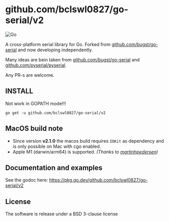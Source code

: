# github.com/bclswl0827/go-serial/v2

![Go](https://github.com/albenik/go-serial/workflows/Go/badge.svg)

A cross-platform serial library for Go. Forked from [github.com/bugst/go-serial](https://github.com/bugst/go-serial) and
now developing independently.

Many ideas are bein taken from [github.com/bugst/go-serial](https://github.com/bugst/go-serial)
and [github.com/pyserial/pyserial](https://github.com/pyserial/pyserial).

Any PR-s are welcome.

## INSTALL

Not work in GOPATH mode!!!

```
go get -u github.com/bclswl0827/go-serial/v2
```

## MacOS build note

* Since version **v2.1.0** the macos build requires `IOKit` as dependency and is only possible on Mac with cgo enabled.
* Apple M1 (darwin/arm64) is supported. _(Thanks to [martinhpedersen](https://github.com/albenik/go-serial/pull/25))_

## Documentation and examples

See the godoc here: https://pkg.go.dev/github.com/bclswl0827/go-serial/v2

## License

The software is release under a BSD 3-clause license

